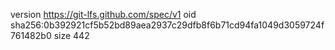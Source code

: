 version https://git-lfs.github.com/spec/v1
oid sha256:0b392921cf5b52bd89aea2937c29dfb8f6b71cd94fa1049d3059724f761482b0
size 442
